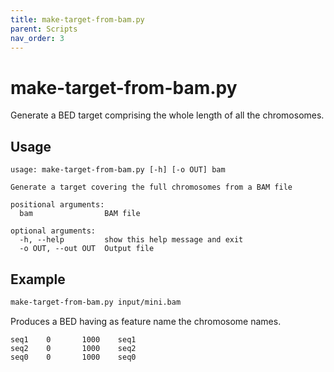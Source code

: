 ```yaml
---
title: make-target-from-bam.py
parent: Scripts
nav_order: 3
---
```


# make-target-from-bam.py

Generate a BED target comprising the whole length of all 
the chromosomes.

## Usage

```text
usage: make-target-from-bam.py [-h] [-o OUT] bam

Generate a target covering the full chromosomes from a BAM file

positional arguments:
  bam                BAM file

optional arguments:
  -h, --help         show this help message and exit
  -o OUT, --out OUT  Output file
```

## Example

```bash
make-target-from-bam.py input/mini.bam  
```

Produces a BED having as feature name the chromosome names.

```text
seq1    0       1000    seq1
seq2    0       1000    seq2
seq0    0       1000    seq0
```
